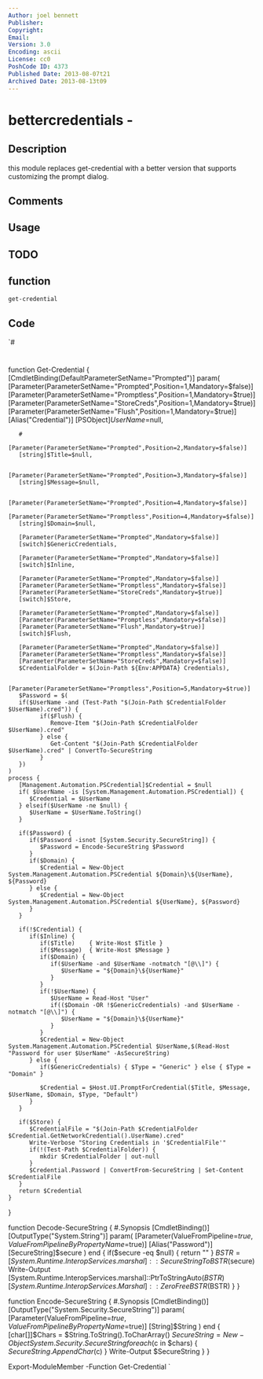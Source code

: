 ```yaml
---
Author: joel bennett
Publisher: 
Copyright: 
Email: 
Version: 3.0
Encoding: ascii
License: cc0
PoshCode ID: 4373
Published Date: 2013-08-07t21
Archived Date: 2013-08-13t09
---
```


# bettercredentials - 

## Description

this module replaces get-credential with a better version that supports customizing the prompt dialog.

## Comments



## Usage



## TODO



## function

`get-credential`

## Code

`#
 #
 function Get-Credential { 
    [CmdletBinding(DefaultParameterSetName="Prompted")]
    param(
       [Parameter(ParameterSetName="Prompted",Position=1,Mandatory=$false)]
       [Parameter(ParameterSetName="Promptless",Position=1,Mandatory=$true)]
       [Parameter(ParameterSetName="StoreCreds",Position=1,Mandatory=$true)]
       [Parameter(ParameterSetName="Flush",Position=1,Mandatory=$true)]
       [Alias("Credential")]
       [PSObject]$UserName=$null,
 
       #
       [Parameter(ParameterSetName="Prompted",Position=2,Mandatory=$false)]
       [string]$Title=$null,
 
       [Parameter(ParameterSetName="Prompted",Position=3,Mandatory=$false)]
       [string]$Message=$null,
 
       [Parameter(ParameterSetName="Prompted",Position=4,Mandatory=$false)]
       [Parameter(ParameterSetName="Promptless",Position=4,Mandatory=$false)]
       [string]$Domain=$null,
 
       [Parameter(ParameterSetName="Prompted",Mandatory=$false)]
       [switch]$GenericCredentials,
 
       [Parameter(ParameterSetName="Prompted",Mandatory=$false)]
       [switch]$Inline,
 
       [Parameter(ParameterSetName="Prompted",Mandatory=$false)]
       [Parameter(ParameterSetName="Promptless",Mandatory=$false)]
       [Parameter(ParameterSetName="StoreCreds",Mandatory=$true)]
       [switch]$Store,
 
       [Parameter(ParameterSetName="Prompted",Mandatory=$false)]
       [Parameter(ParameterSetName="Promptless",Mandatory=$false)]
       [Parameter(ParameterSetName="Flush",Mandatory=$true)]
       [switch]$Flush,
 
       [Parameter(ParameterSetName="Prompted",Mandatory=$false)]
       [Parameter(ParameterSetName="Promptless",Mandatory=$false)]
       [Parameter(ParameterSetName="StoreCreds",Mandatory=$false)]
       $CredentialFolder = $(Join-Path ${Env:APPDATA} Credentials),
 
       [Parameter(ParameterSetName="Promptless",Position=5,Mandatory=$true)]
       $Password = $(
       if($UserName -and (Test-Path "$(Join-Path $CredentialFolder $UserName).cred")) {
             if($Flush) {
                Remove-Item "$(Join-Path $CredentialFolder $UserName).cred"
             } else {
                Get-Content "$(Join-Path $CredentialFolder $UserName).cred" | ConvertTo-SecureString 
             }
       })
    )
    process {
       [Management.Automation.PSCredential]$Credential = $null
       if( $UserName -is [System.Management.Automation.PSCredential]) {
          $Credential = $UserName
       } elseif($UserName -ne $null) {
          $UserName = $UserName.ToString()
       }
       
       if($Password) {
          if($Password -isnot [System.Security.SecureString]) {
             $Password = Encode-SecureString $Password
          }
          if($Domain) {
             $Credential = New-Object System.Management.Automation.PSCredential ${Domain}\${UserName}, ${Password}
          } else {
             $Credential = New-Object System.Management.Automation.PSCredential ${UserName}, ${Password}
          }
       }
       
       if(!$Credential) {
          if($Inline) {
             if($Title)    { Write-Host $Title }
             if($Message)  { Write-Host $Message }
             if($Domain) { 
                if($UserName -and $UserName -notmatch "[@\\]") { 
                   $UserName = "${Domain}\${UserName}"
                }
             }
             if(!$UserName) {
                $UserName = Read-Host "User"
                if(($Domain -OR !$GenericCredentials) -and $UserName -notmatch "[@\\]") {
                   $UserName = "${Domain}\${UserName}"
                }
             }
             $Credential = New-Object System.Management.Automation.PSCredential $UserName,$(Read-Host "Password for user $UserName" -AsSecureString)
          } else {
             if($GenericCredentials) { $Type = "Generic" } else { $Type = "Domain" }
          
             $Credential = $Host.UI.PromptForCredential($Title, $Message, $UserName, $Domain, $Type, "Default")
          }
       }
       
       if($Store) {
          $CredentialFile = "$(Join-Path $CredentialFolder $Credential.GetNetworkCredential().UserName).cred"
          Write-Verbose "Storing Credentials in '$CredentialFile'"
          if(!(Test-Path $CredentialFolder)) {
             mkdir $CredentialFolder | out-null
          }
          $Credential.Password | ConvertFrom-SecureString | Set-Content $CredentialFile
       }
       return $Credential
    }
 }
 
 function Decode-SecureString {
    #.Synopsis
    [CmdletBinding()]
    [OutputType("System.String")]
    param(
       [Parameter(ValueFromPipeline=$true, ValueFromPipelineByPropertyName=$true)]
       [Alias("Password")]
       [SecureString]$secure
    )
    end {
       if($secure -eq $null) { return "" }
       $BSTR = [System.Runtime.InteropServices.marshal]::SecureStringToBSTR($secure)
       Write-Output [System.Runtime.InteropServices.marshal]::PtrToStringAuto($BSTR)
       [System.Runtime.InteropServices.Marshal]::ZeroFreeBSTR($BSTR)
    }
 }
 
 function Encode-SecureString {
    #.Synopsis
    [CmdletBinding()]
    [OutputType("System.Security.SecureString")]
    param(
       [Parameter(ValueFromPipeline=$true, ValueFromPipelineByPropertyName=$true)]
       [String]$String
    )
    end {
       [char[]]$Chars = $String.ToString().ToCharArray()
       $SecureString = New-Object System.Security.SecureString
       foreach($c in $chars) { $SecureString.AppendChar($c) }
       Write-Output $SecureString
    }
 }
 
 Export-ModuleMember -Function Get-Credential
`

